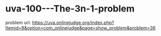 # uva-100---The-3n-1-problem

problem url: https://uva.onlinejudge.org/index.php?Itemid=8&option=com_onlinejudge&page=show_problem&problem=36